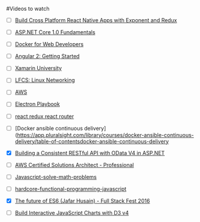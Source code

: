 #Videos to watch

- [ ] [Build Cross Platform React Native Apps with Exponent and Redux](https://app.pluralsight.com/library/courses/build-react-native-exponent-redux-apps/table-of-contents)

- [ ] [ASP.NET Core 1.0 Fundamentals](https://app.pluralsight.com/library/courses/aspdotnet-core-1-0-fundamentals/table-of-contents)

- [ ] [Docker for Web Developers](https://app.pluralsight.com/library/courses/docker-web-development/table-of-contents)

- [ ] [Angular 2: Getting Started](https://app.pluralsight.com/library/courses/angular-2-getting-started/table-of-contents)

- [ ] [Xamarin University](https://www.xamarin.com/visual-studio-dev-essentials?token=1eee6bd8-e7af-4234-a645-e3eeb3124a85&company=InfoTrack)

- [ ] [LFCS: Linux Networking](https://app.pluralsight.com/library/courses/lfcs-linux-networking/table-of-contents)

- [ ] [AWS](https://app.pluralsight.com/library/courses/continuous-delivery-automation-aws-certified-devops-engineer/table-of-contents)

- [ ] [Electron Playbook](https://app.pluralsight.com/library/courses/electron-playbook/description)

- [ ] [react redux react router](https://app.pluralsight.com/library/courses/react-redux-react-router-es6/table-of-contents)

- [ ] [Docker ansible continuous delivery](https://app.pluralsight.com/library/courses/docker-ansible-continuous-delivery/table-of-contentsdocker-ansible-continuous-delivery

- [X] [Building a Consistent RESTful API with OData V4 in ASP.NET](https://app.pluralsight.com/library/courses/asp-dot-net-odata-v4-restful-api/table-of-contents)

- [ ] [AWS Certified Solutions Architect - Professional](https://app.pluralsight.com/library/courses/aws-certified-solutions-architect-professional/table-of-contents)

- [ ] [Javascript-solve-math-problems](https://app.pluralsight.com/library/courses/javascript-solve-math-problems/table-of-contents)

- [ ] [hardcore-functional-programming-javascript](https://app.pluralsight.com/library/courses/hardcore-functional-programming-javascript/table-of-contents)

- [X] [The future of ES6 (Jafar Husain) - Full Stack Fest 2016](https://www.youtube.com/watch?v=3pKNRgResq0&list=PLe9psSNJBf76DOOKMkDpyo_A5PfZk7JWc&index=21)

- [ ] [Build Interactive JavaScript Charts with D3 v4](https://egghead.io/courses/build-interactive-javascript-charts-with-d3-v4?utm_source=drip&utm_medium=email&utm_campaign=d3-will-melt-your-gourd)
